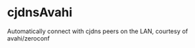 cjdnsAvahi
==========

Automatically connect with cjdns peers on the LAN, courtesy of avahi/zeroconf